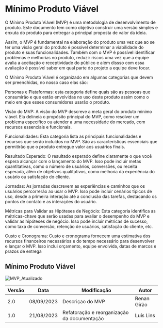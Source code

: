 # Mínimo Produto Viável
O Mínimo Produto Viável (MVP) é uma metodologia de desenvolvimento de produto. Este documento tem como objetivo construir uma versão simples e enxuta do produto para entregar a principal proposta de valor da ideia. 

Assim, o MVP é fundamental na elaboração do produto uma vez que ao se ter uma visão geral do produto é possível determinar a viabilidade do produto e suas funcionalidades. Também com o MVP é possível identificar problemas e melhorias no produto, reduzir riscos uma vez que a equipe avalia a aceitação e receptividade do público e além dissso com essa avaliação é possível saber em qual parte do projeto a equipe deve focar.

O Mínimo Produto Viável é organizado em algumas categorias que devem ser preenchidas, no nosso caso elas são: 

Personas e Plataformas: esta categoria define quais são as pessoas que consumirão e que estão envolvidas no uso deste produto assim como o meio em que esses consumidores usarão o produto.

Visão do MVP: A visão do MVP descreve a meta geral do produto mínimo viável. Ela delineia o propósito principal do MVP, como resolver um problema específico ou atender a uma necessidade do mercado, com recursos essenciais e funcionais. 

Funcionalidades: Esta categoria lista as principais funcionalidades e recursos que serão incluídos no MVP. São as características essenciais que permitirão que o produto entregue valor aos usuários finais.

Resultado Esperado: O resultado esperado define claramente o que você espera alcançar com o lançamento do MVP. Isso pode incluir metas quantitativas, como o número de usuários, conversões, ou receita esperada, além de objetivos qualitativos, como melhoria da experiência do usuário ou satisfação do cliente. 

Jornadas: As jornadas descrevem as experiências e caminhos que os usuários percorrerão ao usar o MVP. Isso pode incluir cenários típicos de uso, desde a primeira interação até a conclusão das tarefas, destacando os pontos de contato e as interações do usuário. 

Métricas para Validar as Hipóteses de Negócio: Esta categoria identifica as métricas-chave que serão usadas para avaliar o desempenho do MVP e validar as hipóteses de negócio. Isso pode incluir métricas de sucesso, como taxa de conversão, retenção de usuários, satisfação do cliente, etc. 

Custo e Cronograma: Custo e cronograma fornecem uma estimativa dos recursos financeiros necessários e do tempo necessário para desenvolver e lançar o MVP. Isso inclui orçamento, equipe envolvida, datas de marcos e prazos de entrega

 ## Mínimo Produto Viável

![MVP_Atualizado](https://github.com/ResidenciaTICBrisa/06_AcompanhamentoEnsinoMedio/assets/137415620/b5e861ff-9f07-4b8b-b57c-3e78c3e79dcc)

| Versão | Data       | Modificação                       | Autor        |
| ------ | ---------- | --------------------------------- | ------------ |
| 2.0    | 08/09/2023 | Descriçao do MVP               | Renan Girão |
| 1.0    | 21/08/2023 | Refatoração e reorganização da documentação | Luís Lins    |